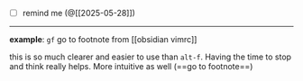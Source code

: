 - [ ] remind me (@[[2025-05-28]])
___

**example**: `gf` go to footnote from [[obsidian vimrc]]

this is so much clearer and easier to use than `alt-f`. Having the time to stop and think really helps. More intuitive as well (==go to footnote==)